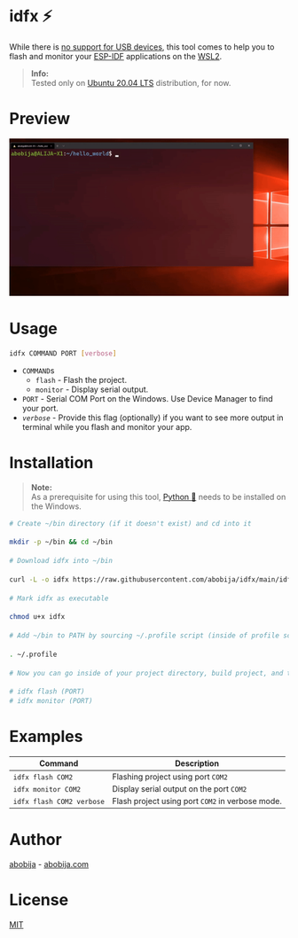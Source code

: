 # idfx :zap:

While there is [no support for USB devices](https://github.com/microsoft/WSL/issues/4322), this tool comes to help you to flash and monitor your [ESP-IDF](https://github.com/espressif/esp-idf) applications on the [WSL2](https://docs.microsoft.com/en-us/windows/wsl/compare-versions).

> **Info:**<br>Tested only on [Ubuntu 20.04 LTS](https://www.microsoft.com/en-us/p/ubuntu-2004-lts/9n6svws3rx71) distribution, for now.

# Preview

![idfx preview](preview.gif)

# Usage

```sh
idfx COMMAND PORT [verbose]
```

- `COMMAND`s
    - `flash` - Flash the project.
    - `monitor` - Display serial output.
- `PORT` - Serial COM Port on the Windows. Use Device Manager to find your port.
- *`verbose`* - Provide this flag (optionally) if you want to see more output in terminal while you flash and monitor your app.

# Installation

> **Note:**<br>As a prerequisite for using this tool, [Python :snake:](https://www.python.org) needs to be installed on the Windows.

```sh
# Create ~/bin directory (if it doesn't exist) and cd into it

mkdir -p ~/bin && cd ~/bin

# Download idfx into ~/bin

curl -L -o idfx https://raw.githubusercontent.com/abobija/idfx/main/idfx

# Mark idfx as executable

chmod u+x idfx

# Add ~/bin to PATH by sourcing ~/.profile script (inside of profile script there is command that adds ~/bin to PATH only if that dir exists)

. ~/.profile

# Now you can go inside of your project directory, build project, and then execute

# idfx flash (PORT)
# idfx monitor (PORT)
```

# Examples

| Command  | Description |
| ------------- | ------------- |
| `idfx flash COM2`  | Flashing project using port `COM2` |
| `idfx monitor COM2`  | Display serial output on the port `COM2` |
| `idfx flash COM2 verbose` | Flash project using port `COM2` in verbose mode. |

# Author

[abobija](https://github.com/abobija) - [abobija.com](https://abobija.com)

# License

[MIT](LICENSE)